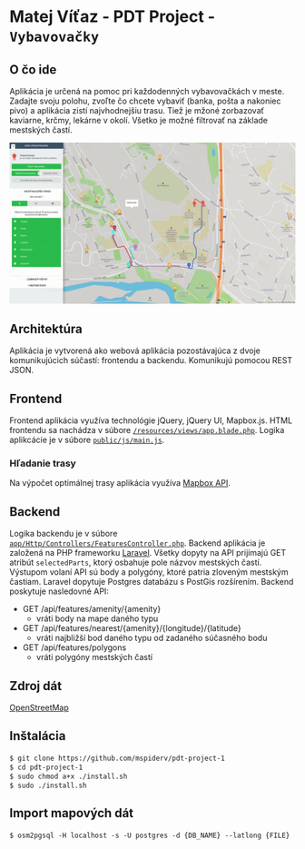 # Matej Víťaz - PDT Project - `Vybavovačky`

## O čo ide
Aplikácia je určená na pomoc pri každodenných vybavovačkách v meste. Zadajte svoju polohu, zvoľte čo chcete vybaviť (banka, pošta a nakoniec pivo) a aplikácia zistí najvhodnejšiu trasu. Tiež je mžoné zorbazovať kaviarne, krčmy, lekárne v okolí. Všetko je možné filtrovať na základe mestských častí.

![alt text](./screen.png "Logo Title Text 1")

## Architektúra
Aplikácia je vytvorená ako webová aplikácia pozostávajúca z dvoje komunikujúcich súčastí: frontendu a backendu. Komunikujú pomocou REST JSON.

## Frontend
Frontend aplikácia využíva technológie jQuery, jQuery UI, Mapbox.js. HTML frontendu sa nachádza v súbore [`/resources/views/app.blade.php`](https://github.com/mspiderv/pdt-project-1/blob/master/resources/views/app.blade.php). Logika aplikcácie je v súbore [`public/js/main.js`](https://github.com/mspiderv/pdt-project-1/blob/master/public/js/main.js).

### Hľadanie trasy
Na výpočet optimálnej trasy aplikácia využíva [Mapbox API](https://www.mapbox.com/api-documentation/#directions).

## Backend
Logika backendu je v súbore [`app/Http/Controllers/FeaturesController.php`](https://github.com/mspiderv/pdt-project-1/blob/master/app/Http/Controllers/FeaturesController.php). Backend aplikácia je založená na PHP frameworku [Laravel](https://laravel.com/). Všetky dopyty na API prijímajú GET atribút `selectedParts`, ktorý osbahuje pole názvov mestských častí. Výstupom volaní API sú body a polygóny, ktoré patria zloveným mestským častiam. Laravel dopytuje Postgres databázu s PostGis rozšírením. Backend poskytuje nasledovné API:

 - GET /api/features/amenity/{amenity}
    - vráti body na mape daného typu
 - GET /api/features/nearest/{amenity}/{longitude}/{latitude}
    - vráti najbližší bod daného typu od zadaného súčasného bodu
 - GET /api/features/polygons
    - vráti polygóny mestských častí

## Zdroj dát
[OpenStreetMap](https://www.openstreetmap.org)

## Inštalácia
```
$ git clone https://github.com/mspiderv/pdt-project-1
$ cd pdt-project-1
$ sudo chmod a+x ./install.sh
$ sudo ./install.sh
```

## Import mapových dát
```
$ osm2pgsql -H localhost -s -U postgres -d {DB_NAME} --latlong {FILE}
```